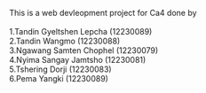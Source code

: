 This is a web devleopment project for Ca4 done by
<br>
<br>
1.Tandin Gyeltshen Lepcha (12230089)
<br>
2.Tandin Wangmo (12230088)
<br>
3.Ngawang Samten Chophel (12230079)
<br>
4.Nyima Sangay Jamtsho (12230081)
<br>
5.Tshering Dorji (12230083)
<br>
6.Pema Yangki (12230089)
